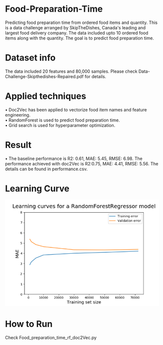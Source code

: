 # Food-Preparation-Time
Predicting food preparation time from ordered food items and quantity. This is a data challenge arranged by SkipTheDishes, Canada's leading and largest food delivery company. The data included upto 10 ordered food items along with the quantity. The goal is to predict food preparation time.

# Dataset info
The data included 20 features and 80,000 samples. Please check Data-Challenge-Skipthedishes-Repaired.pdf for details.

# Applied techniques
• Doc2Vec has been applied to vectorize food item names and feature engineering.<br/>
• RandomForest is used to predict food preparation time.<br/>
• Grid search is used for hyperparameter optimization.<br/>

# Result 
• The baseline performance is R2: 0.61, MAE: 5.45, RMSE: 6.98. The performance achieved with doc2Vec is R2:0.75, MAE: 4.41, RMSE: 5.56. The details can be found in performance.csv.

# Learning Curve
![](learning_curve.png)

# How to Run
Check Food_preparation_time_rf_doc2Vec.py
